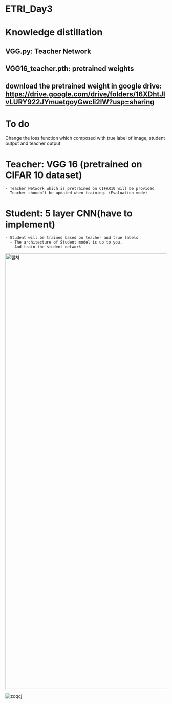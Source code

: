 # ETRI_Day3
# Knowledge distillation
## VGG.py: Teacher Network 
## VGG16_teacher.pth: pretrained weights 
## download the pretrained weight in google drive: https://drive.google.com/drive/folders/16XDhtJIvLURY922JYmuetgoyGwcli2lW?usp=sharing


# To do 
 Change the loss function which composed with true label of image, student output and teacher output 
  # Teacher: VGG 16 (pretrained on CIFAR 10 dataset) 
    - Teacher Network which is pretrained on CIFAR10 will be provided 
    - Teacher shoudn't be updated when training. (Evaluation mode) 

  # Student: 5 layer CNN(have to implement)
    - Student will be trained based on teacher and true labels
      - The architecture of Student model is up to you. 
      - And train the student network 
<img width="1362" alt="캡처" src="https://user-images.githubusercontent.com/55013577/89967023-6322a080-dc8b-11ea-934b-fe6ea0110b61.PNG">

![zoqcj](https://user-images.githubusercontent.com/55013577/89912145-2d4ecf00-dc2d-11ea-9120-67484e3306f7.PNG)  
  



